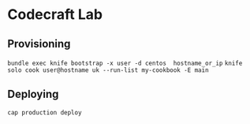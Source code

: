 Codecraft Lab
==

Provisioning
--

`bundle exec knife bootstrap -x user -d centos  hostname_or_ip`
`knife solo cook user@hostname uk --run-list my-cookbook -E main`

Deploying
--

`cap production deploy`

